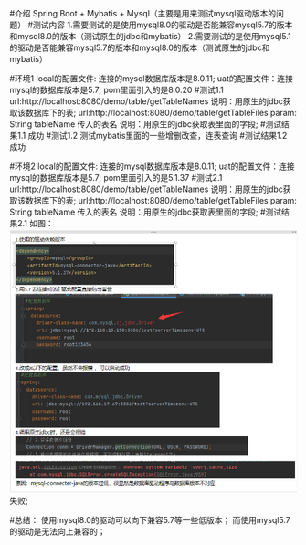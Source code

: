 
#介绍
Spring Boot + Mybatis + Mysql（主要是用来测试mysql驱动版本的问题）
#测试内容
1.需要测试的是使用mysql8.0的驱动是否能兼容mysql5.7的版本和mysql8.0的版本（测试原生的jdbc和mybatis）
2.需要测试的是使用mysql5.1的驱动是否能兼容mysql5.7的版本和mysql8.0的版本（测试原生的jdbc和mybatis）

#环境1
local的配置文件: 连接的mysql数据库版本是8.0.11;
uat的配置文件：连接mysql的数据库版本是5.7;
pom里面引入的是8.0.20
#测试1.1
url:http://localhost:8080/demo/table/getTableNames 
说明：用原生的jdbc获取该数据库下的表;
url:http://localhost:8080/demo/table/getTableFiles
param:  String tableName   传入的表名
说明：用原生的jdbc获取表里面的字段;
#测试结果1.1
成功
#测试1.2
测试mybatis里面的一些增删改查，连表查询
#测试结果1.2
成功




#环境2
local的配置文件: 连接的mysql数据库版本是8.0.11;
uat的配置文件：连接mysql的数据库版本是5.7;
pom里面引入的是5.1.37
#测试2.1
url:http://localhost:8080/demo/table/getTableNames
说明：用原生的jdbc获取该数据库下的表;
url:http://localhost:8080/demo/table/getTableFiles
param:  String tableName   传入的表名
说明：用原生的jdbc获取表里面的字段;
#测试结果2.1
如图：
![img.png](img.png)
失败;



#总结：
使用mysql8.0的驱动可以向下兼容5.7等一些低版本；
而使用mysql5.7的驱动是无法向上兼容的；

